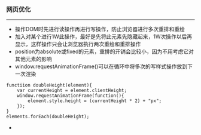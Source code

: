 ### 网页优化
-----
* 操作DOM时先进行读操作再进行写操作，防止浏览器进行多次重排和重绘
* 加入对某个进行1W此操作，最好是先将此元素先隐藏起来，1W次操作以后再显示，这样操作只会让浏览器执行两次重绘和重排操作
* position为absolute或fixed的元素，重排的开销会比较小，因为不用考虑它对其他元素的影响
* window.requestAnimationFrame()可以在循环中将多次的写样式操作放到下一次渲染
<pre><code>functiion doubleHeight(element){
	var currentHeight = element.clientHeight;
	window.requestAnimationFrame(function(){
		element.style.height = (currentHeight * 2) + "px";
	});
}
elements.forEach(doubleHeight);
</code></pre>
* 